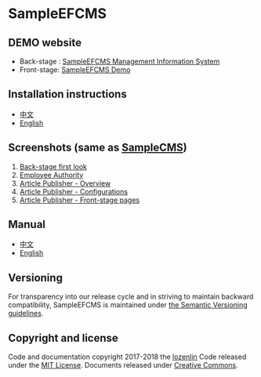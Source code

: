 # SampleEFCMS

## DEMO website

* Back-stage : [SampleEFCMS Management Information System](https://sampleefcmsonazure.azurewebsites.net/Management/Login.aspx)
* Front-stage: [SampleEFCMS Demo](http://sampleefcmsonazure.azurewebsites.net)

## Installation instructions

* [中文](./Website_Installation_instructions_zhTW.txt)
* [English](./Website_Installation_instructions_en.txt)

## Screenshots (same as [SampleCMS](https://github.com/lozenlin/SampleCMS))

1. [Back-stage first look](http://lozenlin.blogspot.tw/2017/11/108-hours.html)
2. [Employee Authority](https://lozenlin.blogspot.tw/2017/11/177-hours.html)
3. [Article Publisher - Overview](http://lozenlin.blogspot.tw/2018/01/352-hours-1.html)
4. [Article Publisher - Configurations](http://lozenlin.blogspot.tw/2018/01/352-hours-2.html)
5. [Article Publisher - Front-stage pages](https://lozenlin.blogspot.tw/2018/01/352-hours-3.html)

## Manual

* [中文](./Documents/5.使用者測試與交付(User_Phase)/Manual/Manual_zhTW.pdf)
* [English](./Documents/5.使用者測試與交付(User_Phase)/Manual/Manual_en.pdf)

## Versioning

For transparency into our release cycle and in striving to maintain backward compatibility, SampleEFCMS is maintained under [the Semantic Versioning guidelines](http://semver.org/). 

## Copyright and license

Code and documentation copyright 2017-2018 the [lozenlin](https://github.com/lozenlin) Code released under the [MIT License](https://github.com/lozenlin/SampleEFCMS/blob/master/LICENSE). Documents released under [Creative Commons](https://creativecommons.org/licenses/by/4.0/).

